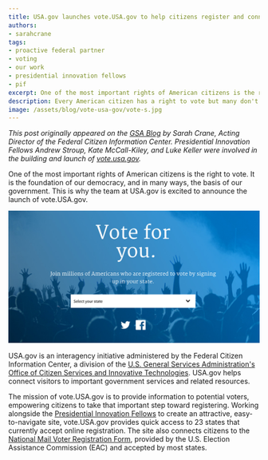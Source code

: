 ```yaml
---
title: USA.gov launches vote.USA.gov to help citizens register and connect with states
authors:
- sarahcrane
tags:
- proactive federal partner
- voting
- our work
- presidential innovation fellows
- pif
excerpt: One of the most important rights of American citizens is the right to vote. It is the foundation of our democracy, and in many ways, the basis of our government. This is why the team at USA.gov is excited to announce the launch of vote.USA.gov.
description: Every American citizen has a right to vote but many don't know how to register. Vote.usa.gov is a website to help citizens register to vote in their state.
image: /assets/blog/vote-usa-gov/vote-s.jpg
---
```

_This post originally appeared on the [GSA Blog](http://gsablogs.gsa.gov/gsablog/2015/09/22/usa-gov-launches-vote-usa-gov-to-help-citizens-register-and-connect-with-states/) by Sarah Crane, Acting Director of the Federal Citizen Information Center. Presidential Innovation Fellows Andrew Stroup, Kate McCall-Kiley, and Luke Keller were involved in the building and launch of [vote.usa.gov](https://vote.usa.gov/)._

One of the most important rights of American citizens is the right to vote. It is the foundation of our democracy, and in many ways, the basis of our government. This is why the team at USA.gov is excited to announce the launch of vote.USA.gov.

![Screen shot of the homepage at vote.usa.gov](/assets/blog/vote-usa-gov/vote.jpg)

USA.gov is an interagency initiative administered by the Federal Citizen Information Center, a division of the [U.S. General Services Administration's Office of Citizen Services and Innovative Technologies](http://www.gsa.gov/portal/category/25729). USA.gov helps connect visitors to important government services and related resources.

The mission of vote.USA.gov is to provide information to potential voters, empowering citizens to take that important step toward registering. Working alongside the [Presidential Innovation Fellows](https://presidentialinnovationfellows.gov/) to create an attractive, easy-to-navigate site, vote.USA.gov provides quick access to 23 states that currently accept online registration. The site also connects citizens to the [National Mail Voter Registration Form](http://www.eac.gov/voter_resources/register_to_vote.aspx), provided by the U.S. Election Assistance Commission (EAC) and accepted by most states.
